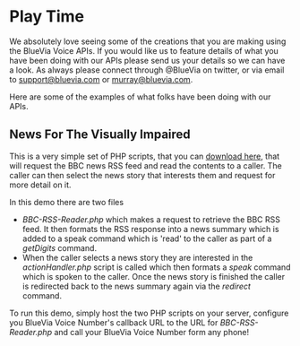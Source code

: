 # Play Time

We absolutely love seeing some of the creations that you are making using the BlueVia Voice APIs. If you would like us to feature details of what you have been doing with our APIs please send us your details so we can have a look. As always please connect through @BlueVia on twitter, or via email to <support@bluevia.com> or <murray@bluevia.com>.

Here are some of the examples of what folks have been doing with our APIs.

## News For The Visually Impaired

This is a very simple set of PHP scripts, that you can [download here][BBC News Reader], that will request the BBC news RSS feed and read the contents to a caller. The caller can then select the news story that interests them and request for more detail on it.

In this demo there are two files

* *BBC-RSS-Reader.php* which makes a request to retrieve the BBC RSS feed. It then formats the RSS response into a news summary which is added to a speak command which is 'read' to the caller as part of a *getDigits* command.
* When the caller selects a news story they are interested in the *actionHandler.php* script is called which then formats a *speak* command which is spoken to the caller. Once the news story is finished the caller is redirected back to the news summary again via the *redirect* command.

To run this demo, simply host the two PHP scripts on your server, configure you BlueVia Voice Number's callback URL to the URL for *BBC-RSS-Reader.php* and call your BlueVia Voice Number form any phone!



[BBC News Reader]: https:
[Play Panic Button]: /alpha/play/panicbutton